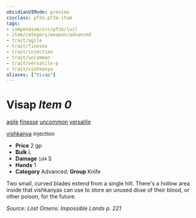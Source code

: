 ```yaml
---
obsidianUIMode: preview
cssclass: pf2e,pf2e-item
tags:
- compendium/src/pf2e/loil
- item/category/weapon/advanced
- trait/agile
- trait/finesse
- trait/injection
- trait/uncommon
- trait/versatile-p
- trait/vishkanya
aliases: ["Visap"]
---
```

# Visap *Item 0*  
[agile](rules/traits/agile.md)  [finesse](rules/traits/finesse.md)  [uncommon](rules/traits/uncommon.md)  [versatile <P>](rules/traits/versatile.md)  [vishkanya](rules/traits/vishkanya-loil.md)  injection  

- **Price** 2 gp
- **Bulk** L
- **Damage** `1d4` S
- **Hands** 1
- **Category** Advanced; **Group** Knife 

Two small, curved blades extend from a single hilt. There's a hollow area inside that vishkanyas can use to store an unused dose of their blood, or other poison, for the future.

*Source: Lost Omens: Impossible Lands p. 221*